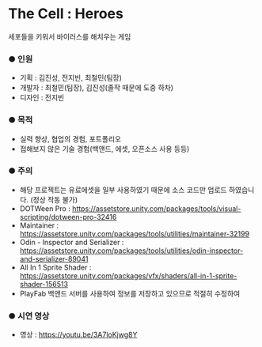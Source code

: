 # The Cell : Heroes
세포들을 키워서 바이러스를 해치우는 게임

### ● 인원
 * 기획 : 김진성, 전지빈, 최철민(팀장)
 * 개발자 : 최철민(팀장), 김진성(졸작 때문에 도중 하차)
 * 디자인 : 전지빈

### ● 목적
 * 실력 향상, 협업의 경험, 포트폴리오
 * 접해보지 않은 기술 경험(백앤드, 에셋, 오픈소스 사용 등등)

### ● 주의
 * 해당 프로젝트는 유료에셋을 일부 사용하였기 때문에 소스 코드만 업로드 하였습니다. (정상 작동 불가)
  * DOTWeen Pro : https://assetstore.unity.com/packages/tools/visual-scripting/dotween-pro-32416
  * Maintainer : https://assetstore.unity.com/packages/tools/utilities/maintainer-32199
  * Odin - Inspector and Serializer : https://assetstore.unity.com/packages/tools/utilities/odin-inspector-and-serializer-89041
  * All In 1 Sprite Shader : https://assetstore.unity.com/packages/vfx/shaders/all-in-1-sprite-shader-156513
 * PlayFab 백앤드 서버를 사용하여 정보를 저장하고 있으므로 적절히 수정하여 

### ● 시연 영상
 * 영상 : https://youtu.be/3A7loKjwg8Y
